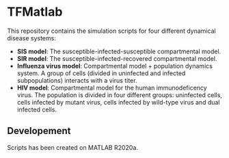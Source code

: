 # TFMatlab
This repository contains the simulation scripts for four different dynamical disease systems:
-  **SIS model**: The susceptible-infected-susceptible compartmental model.
-  **SIR model**: The susceptible-infected-recovered compartmental model.
-  **Influenza virus model**: Compartmental model + population dynamics system. A group of cells (divided in uninfected and infected subpopulations) interacts with a virus titer.
-  **HIV model**: Compartmental model for the human immunodeficency virus. The population is divided in four different groups: uninfected cells, cells infected by mutant virus, cells infected by wild-type virus and dual infected cells.

## Developement
Scripts has been created on MATLAB R2020a.
